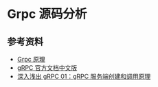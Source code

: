 # Grpc 源码分析

## 参考资料

- [Grpc 原理](https://www.jianshu.com/p/5c3489d0da46)
- [gRPC 官方文档中文版](https://doc.oschina.net/grpc?t=60134)
- [深入浅出 gRPC 01：gRPC 服务端创建和调用原理](http://jiangew.me/grpc-01/)
